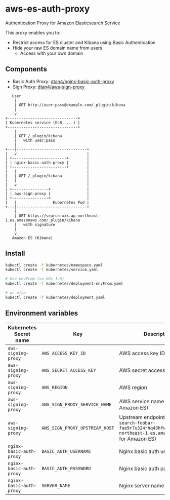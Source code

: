 # aws-es-auth-proxy

Authentication Proxy for Amazon Elasticsearch Service

This proxy enables you to:

- Restrict access for ES cluster and Kibana using Basic Authentication
- Hide your raw ES domain name from users
  - Access with your own domain

## Components

- Basic Auth Proxy: [dtan4/nginx-basic-auth-proxy](https://github.com/dtan4/nginx-basic-auth-proxy)
- Sign Proxy: [dtan4/aws-sign-proxy](https://github.com/dtan4/aws-sign-proxy)

```
   User
    |
    | GET http://user:pass@example.com/_plugin/kibana
    |
    v
+-------------------------------+
| Kubernetes service (ELB, ...) |
+-------------------------------+
    |
    | GET /_plugin/kibana
    |   with user:pass
    |
+---|-------------------------------+
|   v                               |
| +------------------------+        |
| | nginx-basic-auth-proxy |        |
| +------------------------+        |
|   |                               |
|   | GET /_plugin/kibana           |
|   |                               |
|   v                               |
| +----------------+                |
| | aws-sign-proxy |                |
| +----------------+                |
|   |                Kubernetes Pod |
+---|-------------------------------+
    |
    | GET https://search-xxx.ap-northeast-1.es.amazonaws.com/_plugin/kibana
    |   with signature
    |
    v
   Amazon ES (Kibana)
```

## Install

```bash
kubectl create -f kubernetes/namespace.yaml
kubectl create -f kubernetes/service.yaml

# Use envFrom (>= k8s 1.6)
kubectl create -f kubernetes/deployment-envFrom.yaml

# or else
kubectl create -f kubernetes/deployment.yaml
```

## Environment variables

|Kubernetes Secret name|Key|Description|
|---|---|---|
|`aws-signing-proxy`|`AWS_ACCESS_KEY_ID`|AWS access key ID|
|`aws-signing-proxy`|`AWS_SECRET_ACCESS_KEY`|AWS secret access key|
|`aws-signing-proxy`|`AWS_REGION`|AWS region|
|`aws-signing-proxy`|`AWS_SIGN_PROXY_SERVICE_NAME`|AWS service name (e.g., `es` for Amazon ES)|
|`aws-signing-proxy`|`AWS_SIGN_PROXY_UPSTREAM_HOST`|Upstream endpoint (e.g., `search-foobar-fae9r7u324rhq43hfw89efhwef.ap-northeast-1.es.amazonaws.com` for Amazon ES)|
|`nginx-basic-auth-proxy`|`BASIC_AUTH_USERNAME`|Nginx basic auth username|
|`nginx-basic-auth-proxy`|`BASIC_AUTH_PASSWORD`|Nginx basic auth password|
|`nginx-basic-auth-proxy`|`SERVER_NAME`|Nginx server name|
